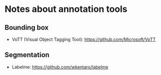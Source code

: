 # Notes about annotation tools
## Bounding box
- VoTT (Visual Object Tagging Tool): https://github.com/Microsoft/VoTT

## Segmentation
- Labelme: https://github.com/wkentaro/labelme
